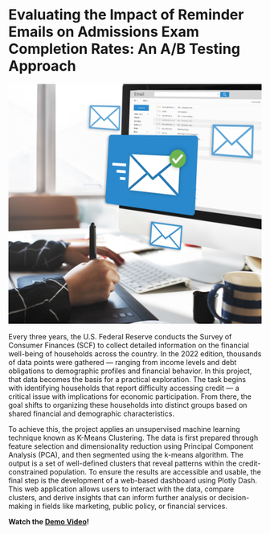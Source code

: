 # Evaluating the Impact of Reminder Emails on Admissions Exam Completion Rates: An A/B Testing Approach

![Alt text](https://github.com/Obika-Franklin/HypothesisTesting/blob/main/message-online-chat-social-text-concept%20(1).jpg)

Every three years, the U.S. Federal Reserve conducts the Survey of Consumer Finances (SCF) to collect detailed information on the financial well-being of households across the country. In the 2022 edition, thousands of data points were gathered — ranging from income levels and debt obligations to demographic profiles and financial behavior. In this project, that data becomes the basis for a practical exploration. The task begins with identifying households that report difficulty accessing credit — a critical issue with implications for economic participation. From there, the goal shifts to organizing these households into distinct groups based on shared financial and demographic characteristics.

To achieve this, the project applies an unsupervised machine learning technique known as K-Means Clustering. The data is first prepared through feature selection and dimensionality reduction using Principal Component Analysis (PCA), and then segmented using the k-means algorithm. The output is a set of well-defined clusters that reveal patterns within the credit-constrained population. To ensure the results are accessible and usable, the final step is the development of a web-based dashboard using Plotly Dash. This web application allows users to interact with the data, compare clusters, and derive insights that can inform further analysis or decision-making in fields like marketing, public policy, or financial services.

**Watch the [Demo Video](https://youtu.be/AB5f30eg3Dc?si=MGQrBVYNCShgXOLa)!**
